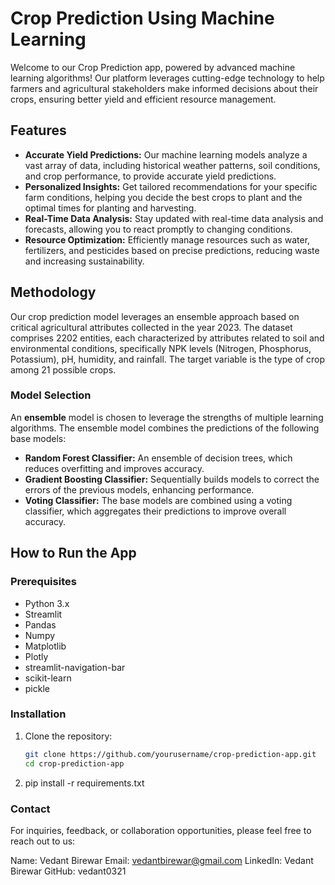 # Crop Prediction Using Machine Learning

Welcome to our Crop Prediction app, powered by advanced machine learning algorithms! Our platform leverages cutting-edge technology to help farmers and agricultural stakeholders make informed decisions about their crops, ensuring better yield and efficient resource management.

## Features

- **Accurate Yield Predictions:** Our machine learning models analyze a vast array of data, including historical weather patterns, soil conditions, and crop performance, to provide accurate yield predictions.
- **Personalized Insights:** Get tailored recommendations for your specific farm conditions, helping you decide the best crops to plant and the optimal times for planting and harvesting.
- **Real-Time Data Analysis:** Stay updated with real-time data analysis and forecasts, allowing you to react promptly to changing conditions.
- **Resource Optimization:** Efficiently manage resources such as water, fertilizers, and pesticides based on precise predictions, reducing waste and increasing sustainability.

## Methodology

Our crop prediction model leverages an ensemble approach based on critical agricultural attributes collected in the year 2023. The dataset comprises 2202 entities, each characterized by attributes related to soil and environmental conditions, specifically NPK levels (Nitrogen, Phosphorus, Potassium), pH, humidity, and rainfall. The target variable is the type of crop among 21 possible crops.

### Model Selection

An **ensemble** model is chosen to leverage the strengths of multiple learning algorithms. The ensemble model combines the predictions of the following base models:
- **Random Forest Classifier:** An ensemble of decision trees, which reduces overfitting and improves accuracy.
- **Gradient Boosting Classifier:** Sequentially builds models to correct the errors of the previous models, enhancing performance.
- **Voting Classifier:** The base models are combined using a voting classifier, which aggregates their predictions to improve overall accuracy.

## How to Run the App

### Prerequisites

- Python 3.x
- Streamlit
- Pandas
- Numpy
- Matplotlib
- Plotly
- streamlit-navigation-bar
- scikit-learn
- pickle

### Installation

1. Clone the repository:

   ```bash
   git clone https://github.com/yourusername/crop-prediction-app.git
   cd crop-prediction-app

2. pip install -r requirements.txt

### Contact

For inquiries, feedback, or collaboration opportunities, please feel free to reach out to us:

Name: Vedant Birewar
Email: vedantbirewar@gmail.com
LinkedIn: Vedant Birewar
GitHub: vedant0321
